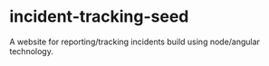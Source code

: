 # incident-tracking-seed
A website for reporting/tracking incidents build using node/angular technology.

